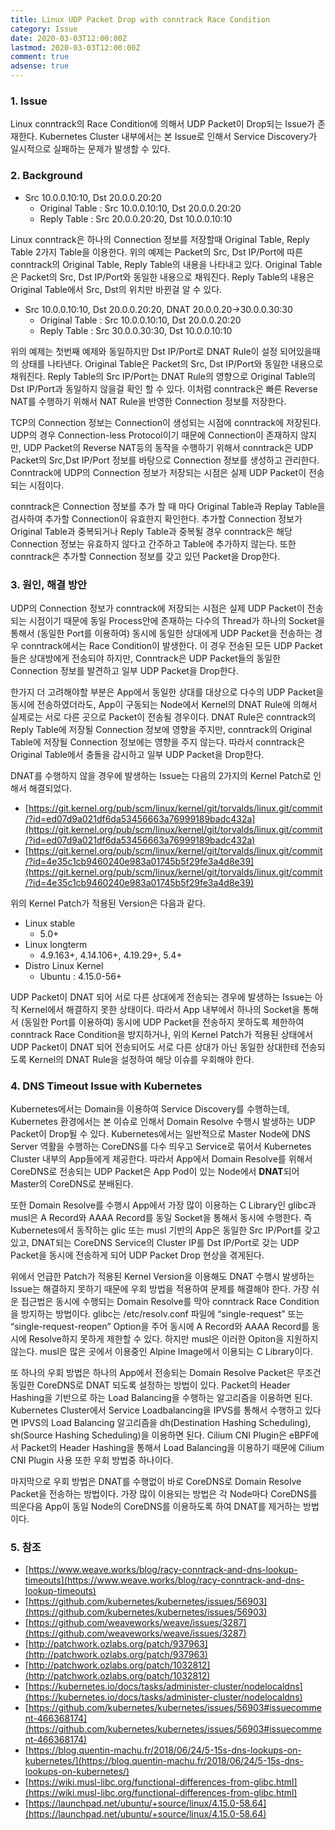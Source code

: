 ```yaml
---
title: Linux UDP Packet Drop with conntrack Race Condition
category: Issue
date: 2020-03-03T12:00:00Z
lastmod: 2020-03-03T12:00:00Z
comment: true
adsense: true
---
```


### 1. Issue

Linux conntrack의 Race Condition에 의해서 UDP Packet이 Drop되는 Issue가 존재한다. Kubernetes Cluster 내부에서는 본 Issue로 인해서 Service Discovery가 일시적으로 실패하는 문제가 발생할 수 있다.

### 2. Background

* Src 10.0.0.10:10, Dst 20.0.0.20:20
  * Original Table : Src 10.0.0.10:10, Dst 20.0.0.20:20
  * Reply Table : Src 20.0.0.20:20, Dst 10.0.0.10:10

Linux conntrack은 하나의 Connection 정보를 저장할때 Original Table, Reply Table 2가지 Table을 이용한다. 위의 예제는 Packet의 Src, Dst IP/Port에 따른 conntrack의 Original Table, Reply Table의 내용을 나타내고 있다. Original Table은 Packet의 Src, Dst IP/Port와 동일한 내용으로 채워진다. Reply Table의 내용은 Original Table에서 Src, Dst의 위치만 바뀐걸 알 수 있다.

* Src 10.0.0.10:10, Dst 20.0.0.20:20, DNAT 20.0.0.20->30.0.0.30:30
  * Original Table : Src 10.0.0.10:10, Dst 20.0.0.20:20
  * Reply Table : Src 30.0.0.30:30, Dst 10.0.0.10:10

위의 예제는 첫번째 예제와 동일하지만 Dst IP/Port로 DNAT Rule이 설정 되어있을때의 상태를 나타낸다. Original Table은 Packet의 Src, Dst IP/Port와 동일한 내용으로 채워진다. Reply Table의 Src IP/Port는 DNAT Rule의 영향으로 Original Table의 Dst IP/Port과 동일하지 않을걸 확인 할 수 있다. 이처럼 conntrack은 빠른 Reverse NAT를 수행하기 위해서 NAT Rule을 반영한 Connection 정보를 저장한다.

TCP의 Connection 정보는 Connection이 생성되는 시점에 conntrack에 저장된다. UDP의 경우 Connection-less Protocol이기 때문에 Connection이 존재하지 않지만, UDP Packet의 Reverse NAT등의 동작을 수행하기 위해서 conntrack은 UDP Packet의 Src,Dst IP/Port 정보를 바탕으로 Connection 정보를 생성하고 관리한다. Conntrack에 UDP의 Connection 정보가 저장되는 시점은 실제 UDP Packet이 전송되는 시점이다.

conntrack은 Connection 정보를 추가 할 때 마다 Original Table과 Replay Table을 검사하여 추가할 Connection이 유효한지 확인한다. 추가할 Connection 정보가 Original Table과 중복되거나 Reply Table과 중복될 경우 conntrack은 해당 Connection 정보는 유효하지 않다고 간주하고 Table에 추가하지 않는다. 또한 conntrack은 추가할 Connection 정보를 갖고 있던 Packet을 Drop한다.

### 3. 원인, 해결 방안

UDP의 Connection 정보가 conntrack에 저장되는 시점은 실제 UDP Packet이 전송되는 시점이기 때문에 동일 Process안에 존재하는 다수의 Thread가 하나의 Socket을 통해서 (동일한 Port를 이용하여) 동시에 동일한 상대에게 UDP Packet을 전송하는 경우 conntrack에서는 Race Condition이 발생한다. 이 경우 전송된 모든 UDP Packet들은 상대방에게 전송되야 하지만, Conntrack은  UDP Packet들의 동일한 Connection 정보를 발견하고 일부 UDP Packet을 Drop한다.

한가지 더 고려해야할 부분은 App에서 동일한 상대를 대상으로 다수의 UDP Packet을 동시에 전송하였더라도, App이 구동되는 Node에서 Kernel의 DNAT Rule에 의해서 실제로는 서로 다른 곳으로 Packet이 전송될 경우이다. DNAT Rule은 conntrack의 Reply Table에 저장될 Connection 정보에 영향을 주지만, conntrack의 Original Table에 저장될 Connection 정보에는 영향을 주지 않는다. 따라서 conntrack은 Original Table에서 충돌을 감시하고 일부 UDP Packet을 Drop한다.

DNAT를 수행하지 않을 경우에 발생하는 Issue는 다음의 2가지의 Kernel Patch로 인해서 해결되었다.

* [https://git.kernel.org/pub/scm/linux/kernel/git/torvalds/linux.git/commit/?id=ed07d9a021df6da53456663a76999189badc432a](https://git.kernel.org/pub/scm/linux/kernel/git/torvalds/linux.git/commit/?id=ed07d9a021df6da53456663a76999189badc432a)
* [https://git.kernel.org/pub/scm/linux/kernel/git/torvalds/linux.git/commit/?id=4e35c1cb9460240e983a01745b5f29fe3a4d8e39](https://git.kernel.org/pub/scm/linux/kernel/git/torvalds/linux.git/commit/?id=4e35c1cb9460240e983a01745b5f29fe3a4d8e39)

위의 Kernel Patch가 적용된 Version은 다음과 같다.

* Linux stable 
  * 5.0+
* Linux longterm
  * 4.9.163+, 4.14.106+, 4.19.29+, 5.4+
* Distro Linux Kernel
  * Ubuntu : 4.15.0-56+

UDP Packet이 DNAT 되어 서로 다른 상대에게 전송되는 경우에 발생하는 Issue는 아직 Kernel에서 해결하지 못한 상태이다. 따라서 App 내부에서 하나의 Socket을 통해서 (동일한 Port를 이용하여) 동시에 UDP Packet을 전송하지 못하도록 제한하여 conntrack Race Condition을 방지하거나, 위의 Kernel Patch가 적용된 상태에서 UDP Packet이 DNAT 되어 전송되어도 서로 다른 상대가 아닌 동일한 상대한테 전송되도록 Kernel의 DNAT Rule을 설정하여 해당 이슈를 우회해야 한다.

### 4. DNS Timeout Issue with Kubernetes
 
Kubernetes에서는 Domain을 이용하여 Service Discovery를 수행하는데, Kubernetes 환경에서는 본 이슈로 인해서 Domain Resolve 수행시 발생하는 UDP Packet이 Drop될 수 있다. Kubernetes에서는 일반적으로 Master Node에 DNS Server 역활을 수행하는 CoreDNS를 다수 띄우고 Service로 묶어서 Kubernetes Cluster 내부의 App들에게 제공한다. 따라서 App에서 Domain Resolve를 위해서 CoreDNS로 전송되는 UDP Packet은 App Pod이 있는 Node에서 **DNAT**되어 Master의 CoreDNS로 분배된다.

또한 Domain Resolve를 수행시 App에서 가장 많이 이용하는 C Library인 glibc과 musl은 A Record와 AAAA Record를 동일 Socket을 통해서 동시에 수행한다. 즉 Kubernetes에서 동작하는 glic 또는 musl 기반의 App은 동일한 Src IP/Port를 갖고 있고, DNAT되는 CoreDNS Service의 Cluster IP를 Dst IP/Port로 갖는 UDP Packet을 동시에 전송하게 되어 UDP Packet Drop 현상을 겪게된다.

위에서 언급한 Patch가 적용된 Kernel Version을 이용해도 DNAT 수행시 발생하는 Issue는 해결하지 못하기 때문에 우회 방법을 적용하여 문제를 해결해야 한다. 가장 쉬운 접근법은 동시에 수행되는 Domain Resolve를 막아 conntrack Race Condition을 방지하는 방법이다. glibc는 /etc/resolv.conf 파일에 “single-request” 또는 “single-request-reopen” Option을 주어 동시에 A Record와 AAAA Record를 동시에 Resolve하지 못하게 제한할 수 있다. 하지만 musl은 이러한 Opiton을 지원하지 않는다. musl은 많은 곳에서 이용중인 Alpine Image에서 이용되는 C Library이다.

또 하나의 우회 방법은 하나의 App에서 전송되는 Domain Resolve Packet은 무조건 동일한 CoreDNS로 DNAT 되도록 설정하는 방법이 있다. Packet의 Header Hashing을 기반으로 하는 Load Balancing을 수행하는 알고리즘을 이용하면 된다. Kubernetes Cluster에서 Service Loadbalancing을 IPVS를 통해서 수행하고 있다면 IPVS의 Load Balancing 알고리즘을 dh(Destination Hashing Scheduling), sh(Source Hashing Scheduling)을 이용하면 된다. Cilium CNI Plugin은 eBPF에서 Packet의 Header Hashing을 통해서 Load Balancing을 이용하기 때문에 Cilium CNI Plugin 사용 또한 우회 방법중 하나이다.

마지막으로 우회 방법은 DNAT를 수행없이 바로 CoreDNS로 Domain Resolve Packet을 전송하는 방법이다. 가장 많이 이용되는 방법은 각 Node마다 CoreDNS를 띄운다음 App이 동일 Node의 CoreDNS를 이용하도록 하여 DNAT를 제거하는 방법이다.

### 5. 참조

* [https://www.weave.works/blog/racy-conntrack-and-dns-lookup-timeouts](https://www.weave.works/blog/racy-conntrack-and-dns-lookup-timeouts)
* [https://github.com/kubernetes/kubernetes/issues/56903](https://github.com/kubernetes/kubernetes/issues/56903)
* [https://github.com/weaveworks/weave/issues/3287](https://github.com/weaveworks/weave/issues/3287)
* [http://patchwork.ozlabs.org/patch/937963](http://patchwork.ozlabs.org/patch/937963)
* [http://patchwork.ozlabs.org/patch/1032812](http://patchwork.ozlabs.org/patch/1032812)
* [https://kubernetes.io/docs/tasks/administer-cluster/nodelocaldns](https://kubernetes.io/docs/tasks/administer-cluster/nodelocaldns)
* [https://github.com/kubernetes/kubernetes/issues/56903#issuecomment-466368174](https://github.com/kubernetes/kubernetes/issues/56903#issuecomment-466368174)
* [https://blog.quentin-machu.fr/2018/06/24/5-15s-dns-lookups-on-kubernetes/](https://blog.quentin-machu.fr/2018/06/24/5-15s-dns-lookups-on-kubernetes/)
* [https://wiki.musl-libc.org/functional-differences-from-glibc.html](https://wiki.musl-libc.org/functional-differences-from-glibc.html)
* [https://launchpad.net/ubuntu/+source/linux/4.15.0-58.64](https://launchpad.net/ubuntu/+source/linux/4.15.0-58.64)